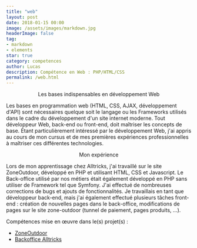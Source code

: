 ```yaml
---
title: "web"
layout: post
date: 2018-01-15 00:00
image: /assets/images/markdown.jpg
headerImage: false
tag:
- markdown
- elements
star: true
category: competences
author: Lucas
description: Compétence en Web : PHP/HTML/CSS
permalink: /web.html
---
```


<center>Les bases indispensables en développement Web</center>

<p>
Les bases en programmation web (HTML, CSS, AJAX, développement d'API) sont nécessaires quelque
soit le langage ou les Frameworks utilisés dans le cadre du développement d'un site internet moderne.
Tout développeur Web, back-end ou front-end, doit maîtriser les concepts de base.
Étant particulièrement intéressé par le développement Web, j'ai appris au cours de mon cursus et de mes
premières expériences professionnelles à maîtriser ces différentes technologies.
</p>

<center>Mon expérience</center>

<p>
Lors de mon apprentissage chez Alltricks, j'ai travaillé sur le site ZoneOutdoor, développé
en PHP et utilisant HTML, CSS et Javascript.
Le Back-office utilisé par nos métiers était également développé en PHP sans utiliser de Framework tel
que Symfony.
J'ai effectué de nombreuses corrections de bugs et ajouts de fonctionnalités.
Je travaillais en tant que développeur back-end, mais j'ai également effectué plusieurs
tâches front-end : création de nouvelles pages dans le back-office, modifications de pages
sur le site zone-outdoor (tunnel de paiement, pages produits, ...).
</p>


Compétences mise en œuvre dans le(s) projet(s) :

- [ZoneOutdoor]({{site.url}}/myportfolio/zone-outdoor)
- [Backoffice Alltricks]({{site.url}}/myportfolio/alltricks-backoffice)
